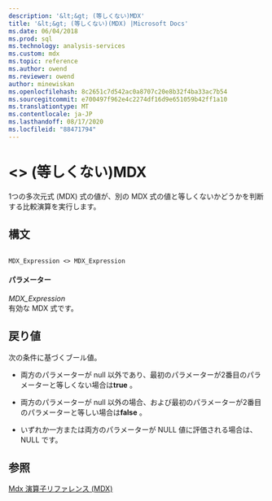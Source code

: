 ```yaml
---
description: '&lt;&gt; (等しくない)MDX'
title: '&lt;&gt; (等しくない)(MDX) |Microsoft Docs'
ms.date: 06/04/2018
ms.prod: sql
ms.technology: analysis-services
ms.custom: mdx
ms.topic: reference
ms.author: owend
ms.reviewer: owend
author: minewiskan
ms.openlocfilehash: 8c2651c7d542ac0a8707c20e8b32f4ba33ac7b54
ms.sourcegitcommit: e700497f962e4c2274df16d9e651059b42ff1a10
ms.translationtype: MT
ms.contentlocale: ja-JP
ms.lasthandoff: 08/17/2020
ms.locfileid: "88471794"
---
```

# <a name="ltgt-not-equal-to-mdx"></a>&lt;&gt; (等しくない)MDX


  1つの多次元式 (MDX) 式の値が、別の MDX 式の値と等しくないかどうかを判断する比較演算を実行します。  
  
## <a name="syntax"></a>構文  
  
```  
  
MDX_Expression <> MDX_Expression  
```  
  
#### <a name="parameters"></a>パラメーター  
 *MDX_Expression*  
 有効な MDX 式です。  
  
## <a name="return-value"></a>戻り値  
 次の条件に基づくブール値。  
  
-   両方のパラメーターが null 以外であり、最初のパラメーターが2番目のパラメーターと等しくない場合は**true** 。  
  
-   両方のパラメーターが null 以外の場合、および最初のパラメーターが2番目のパラメーターと等しい場合は**false** 。  
  
-   いずれか一方または両方のパラメーターが NULL 値に評価される場合は、NULL です。  
  
## <a name="see-also"></a>参照  
 [Mdx 演算子リファレンス &#40;MDX&#41;](../mdx/mdx-operator-reference-mdx.md)  
  
  
